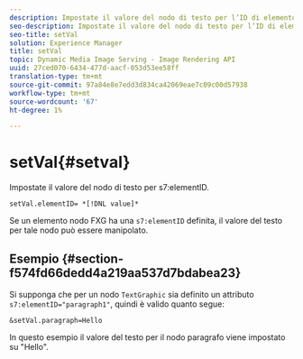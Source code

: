 ```yaml
---
description: Impostate il valore del nodo di testo per l’ID di elemento s7.
seo-description: Impostate il valore del nodo di testo per l’ID di elemento s7.
seo-title: setVal
solution: Experience Manager
title: setVal
topic: Dynamic Media Image Serving - Image Rendering API
uuid: 27ced070-6434-477d-aacf-053d53ee58ff
translation-type: tm+mt
source-git-commit: 97a84e8e7edd3d834ca42069eae7c09c00d57938
workflow-type: tm+mt
source-wordcount: '67'
ht-degree: 1%

---
```



# setVal{#setval}

Impostate il valore del nodo di testo per s7:elementID.

`setVal.elementID= *[!DNL value]*`

Se un elemento nodo FXG ha una `s7:elementID` definita, il valore del testo per tale nodo può essere manipolato.

## Esempio {#section-f574fd66dedd4a219aa537d7bdabea23}

Si supponga che per un nodo `TextGraphic` sia definito un attributo `s7:elementID="paragraph1"`, quindi è valido quanto segue:

`&setVal.paragraph=Hello`

In questo esempio il valore del testo per il nodo paragrafo viene impostato su &quot;Hello&quot;.
